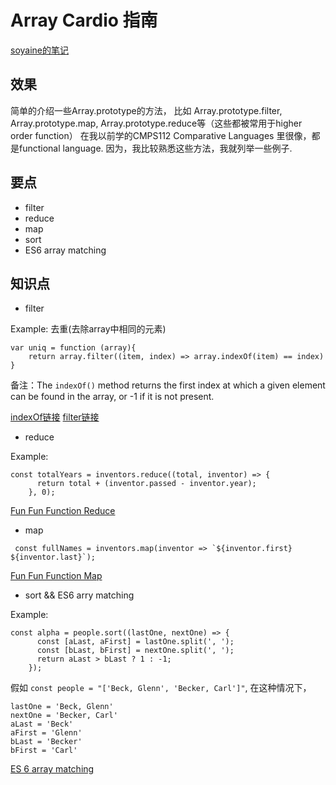 # Array Cardio 指南

[soyaine的笔记](https://github.com/soyaine/JavaScript30/tree/master/04%20-%20Array%20Cardio%20Day%201)

## 效果

简单的介绍一些Array.prototype的方法， 比如 Array.prototype.filter, Array.prototype.map, Array.prototype.reduce等（这些都被常用于higher order function）
在我以前学的CMPS112 Comparative Languages 里很像，都是functional language. 因为，我比较熟悉这些方法，我就列举一些例子.

## 要点

* filter
* reduce
* map
* sort
* ES6 array matching


## 知识点

* filter

Example: 去重(去除array中相同的元素)

```
var uniq = function (array){
    return array.filter((item, index) => array.indexOf(item) == index)
}

```

备注：The `indexOf()` method returns the first index at which a given element can be found in the array, or -1 if it is not present.

[indexOf链接](http://devdocs.io/javascript/global_objects/array/indexof)
[filter链接](http://devdocs.io/javascript/global_objects/array/filter)

* reduce

Example: 

```
const totalYears = inventors.reduce((total, inventor) => {
      return total + (inventor.passed - inventor.year);
    }, 0);
```

[Fun Fun Function Reduce](https://www.youtube.com/watch?v=Wl98eZpkp-c)

* map

```
 const fullNames = inventors.map(inventor => `${inventor.first} ${inventor.last}`);
```


[Fun Fun Function Map](https://www.youtube.com/watch?v=bCqtb-Z5YGQ)


* sort && ES6 arry matching

Example:

```
const alpha = people.sort((lastOne, nextOne) => {
      const [aLast, aFirst] = lastOne.split(', ');
      const [bLast, bFirst] = nextOne.split(', ');
      return aLast > bLast ? 1 : -1;
    });
```

假如 `const people = "['Beck, Glenn', 'Becker, Carl']"`, 在这种情况下，
```
lastOne = 'Beck, Glenn'
nextOne = 'Becker, Carl'
aLast = 'Beck'
aFirst = 'Glenn'
bLast = 'Becker'
bFirst = 'Carl'

```

[ES 6 array matching](http://es6-features.org/#ArrayMatching)